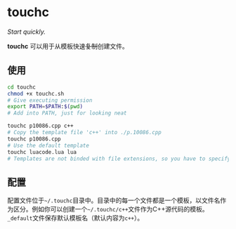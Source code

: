 # touchc

  *Start quickly.*

__touchc__ 可以用于从模板快速~~复制~~创建文件。

## 使用

```bash
cd touchc
chmod +x touchc.sh
# Give executing permission
export PATH=$PATH:$(pwd)
# Add into PATH, just for looking neat

touchc p10086.cpp c++
# Copy the template file 'c++' into ./p.10086.cpp
touchc p10086.cpp
# Use the default template
touchc luacode.lua lua
# Templates are not binded with file extensions, so you have to specify the template name when not using the default one
```

## 配置

配置文件位于`~/.touchc`目录中。目录中的每一个文件都是一个模板，以文件名作为区分。例如你可以创建一个`~/.touchc/c++`文件作为C++源代码的模板。`_default`文件保存默认模板名（默认内容为`c++`）。
